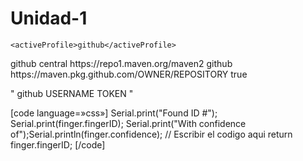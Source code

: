 # Unidad-1<Pefil de usuario>
    <activeProfile>github</activeProfile>
  </activeProfiles>

  <profiles>
    <profile>
      <id>github</id>
      <repositories>
        <repository>
          <id>central</id>
          <url>https://repo1.maven.org/maven2</url>
        </repository>
        <repository>
          <id>github</id>
          <url>https://maven.pkg.github.com/OWNER/REPOSITORY</url>
          <snapshots>
            <enabled>true</enabled>
          </snapshots>
        </repository>
      </repositories>
    </profile>
  </profiles>

"<servers>
    <server>
      <id>github</id>
      <username>USERNAME</username>
      <password>TOKEN</password>
    </server>
  </servers>
</settings>"





[code language=»css»]
Serial.print("Found ID #");
Serial.print(finger.fingerID);
Serial.print("With confidence of");Serial.println(finger.confidence); // Escribir el codigo aqui
return finger.fingerID;
[/code]




